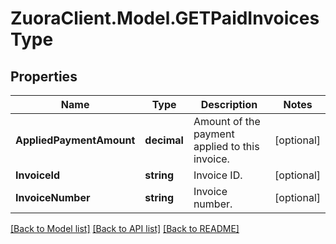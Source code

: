 # ZuoraClient.Model.GETPaidInvoicesType

## Properties

Name | Type | Description | Notes
------------ | ------------- | ------------- | -------------
**AppliedPaymentAmount** | **decimal** | Amount of the payment applied to this invoice.  | [optional] 
**InvoiceId** | **string** | Invoice ID.  | [optional] 
**InvoiceNumber** | **string** | Invoice number.  | [optional] 

[[Back to Model list]](../README.md#documentation-for-models) [[Back to API list]](../README.md#documentation-for-api-endpoints) [[Back to README]](../README.md)

